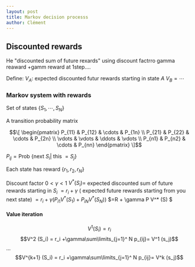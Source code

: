 ```yaml
---
layout: post
title: Markov decision processs
author: Clément
---
```


## Discounted rewards

He "discounted sum of future rexards" using discount factrro gamma
reaward +gamm reward at 1step....

Define:
$V_A$: expected discounted futur rewards starting in state $A$
$V_B=\cdots$

### Markov system with rewards

Set of states $\{ S_ 1, \cdots, S_ N \}$

A transition probability matrix

$$\[
\begin{pmatrix}
P_{11} & P_{12} & \cdots & P_{1n} \\
P_{21} & P_{22} & \cdots & P_{2n} \\
\vdots & \vdots & \ddots & \vdots \\
P_{n1} & P_{n2} & \cdots & P_{nn}
\end{pmatrix}
\]$$

$P_{ij} = \text{Prob } \{ \text{next } S_i | \text{ this } = S_j \}$

Each state has reward $\{ r_1, r_2, r_N \}$

Discount factor $0 < \gamma < 1$
$V^* (S_ i)=$ expected discounted sum of future rewards starting in $S_ i$
$= r_ i + \gamma$ ( expected future rewards starting from you next state)
$= r_ i + \gamma (P_{i1} V^* (S_1) + P_ {iN} V^* (S_N))$
$=R + \gamma P V^* (S) $

#### Value iteration

$$V^1 (S_i) = r_i$$
$$V^2 (S_i) = r_i +\gamma\sum\limits_{j=1}^ N p_{ij}= V^1 (s_j)$$
...
$$V^{k+1} (S_i) = r_i +\gamma\sum\limits_{j=1}^ N p_{ij}= V^k (s_j)$$
